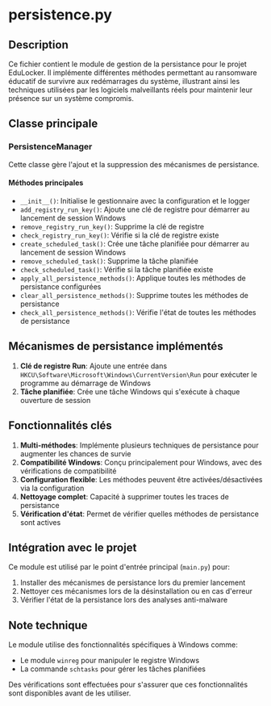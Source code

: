 # persistence.py

## Description
Ce fichier contient le module de gestion de la persistance pour le projet EduLocker. Il implémente différentes méthodes permettant au ransomware éducatif de survivre aux redémarrages du système, illustrant ainsi les techniques utilisées par les logiciels malveillants réels pour maintenir leur présence sur un système compromis.

## Classe principale
### PersistenceManager
Cette classe gère l'ajout et la suppression des mécanismes de persistance.

#### Méthodes principales
- `__init__()`: Initialise le gestionnaire avec la configuration et le logger
- `add_registry_run_key()`: Ajoute une clé de registre pour démarrer au lancement de session Windows
- `remove_registry_run_key()`: Supprime la clé de registre
- `check_registry_run_key()`: Vérifie si la clé de registre existe
- `create_scheduled_task()`: Crée une tâche planifiée pour démarrer au lancement de session Windows
- `remove_scheduled_task()`: Supprime la tâche planifiée
- `check_scheduled_task()`: Vérifie si la tâche planifiée existe
- `apply_all_persistence_methods()`: Applique toutes les méthodes de persistance configurées
- `clear_all_persistence_methods()`: Supprime toutes les méthodes de persistance
- `check_all_persistence_methods()`: Vérifie l'état de toutes les méthodes de persistance

## Mécanismes de persistance implémentés
1. **Clé de registre Run**: Ajoute une entrée dans `HKCU\Software\Microsoft\Windows\CurrentVersion\Run` pour exécuter le programme au démarrage de Windows
2. **Tâche planifiée**: Crée une tâche Windows qui s'exécute à chaque ouverture de session

## Fonctionnalités clés
1. **Multi-méthodes**: Implémente plusieurs techniques de persistance pour augmenter les chances de survie
2. **Compatibilité Windows**: Conçu principalement pour Windows, avec des vérifications de compatibilité
3. **Configuration flexible**: Les méthodes peuvent être activées/désactivées via la configuration
4. **Nettoyage complet**: Capacité à supprimer toutes les traces de persistance
5. **Vérification d'état**: Permet de vérifier quelles méthodes de persistance sont actives

## Intégration avec le projet
Ce module est utilisé par le point d'entrée principal (`main.py`) pour:
1. Installer des mécanismes de persistance lors du premier lancement
2. Nettoyer ces mécanismes lors de la désinstallation ou en cas d'erreur
3. Vérifier l'état de la persistance lors des analyses anti-malware

## Note technique
Le module utilise des fonctionnalités spécifiques à Windows comme:
- Le module `winreg` pour manipuler le registre Windows
- La commande `schtasks` pour gérer les tâches planifiées

Des vérifications sont effectuées pour s'assurer que ces fonctionnalités sont disponibles avant de les utiliser.